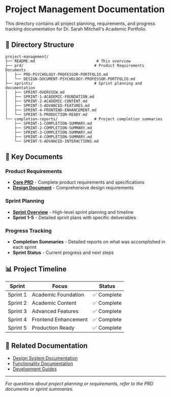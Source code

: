 # Project Management Documentation

This directory contains all project planning, requirements, and progress tracking documentation for Dr. Sarah Mitchell's Academic Portfolio.

## 📁 Directory Structure

```
project-management/
├── README.md                           # This overview
├── prd/                               # Product Requirements Documents
│   ├── PRD-PSYCHOLOGY-PROFESSOR-PORTFOLIO.md
│   └── DESIGN-DOCUMENT-PSYCHOLOGY-PROFESSOR-PORTFOLIO.md
├── sprints/                           # Sprint planning and documentation
│   ├── SPRINT-OVERVIEW.md
│   ├── SPRINT-1-ACADEMIC-FOUNDATION.md
│   ├── SPRINT-2-ACADEMIC-CONTENT.md
│   ├── SPRINT-3-ADVANCED-FEATURES.md
│   ├── SPRINT-4-FRONTEND-ENHANCEMENT.md
│   └── SPRINT-5-PRODUCTION-READY.md
└── completion-reports/                # Project completion summaries
    ├── SPRINT-1-COMPLETION-SUMMARY.md
    ├── SPRINT-2-COMPLETION-SUMMARY.md
    ├── SPRINT-3-COMPLETION-SUMMARY.md
    ├── SPRINT-4-COMPLETION-SUMMARY.md
    └── SPRINT-5-ADVANCED-INTERACTIONS.md
```

## 🎯 Key Documents

### Product Requirements
- **[Core PRD](./prd/PRD-PSYCHOLOGY-PROFESSOR-PORTFOLIO.md)** - Complete product requirements and specifications
- **[Design Document](./prd/DESIGN-DOCUMENT-PSYCHOLOGY-PROFESSOR-PORTFOLIO.md)** - Comprehensive design requirements

### Sprint Planning
- **[Sprint Overview](./sprints/SPRINT-OVERVIEW.md)** - High-level sprint planning and timeline
- **Sprint 1-5** - Detailed sprint plans with specific deliverables

### Progress Tracking
- **Completion Summaries** - Detailed reports on what was accomplished in each sprint
- **Sprint Status** - Current progress and next steps

## 📊 Project Timeline

| Sprint | Focus | Status |
|--------|-------|--------|
| Sprint 1 | Academic Foundation | ✅ Complete |
| Sprint 2 | Academic Content | ✅ Complete |
| Sprint 3 | Advanced Features | ✅ Complete |
| Sprint 4 | Frontend Enhancement | ✅ Complete |
| Sprint 5 | Production Ready | ✅ Complete |

## 🔗 Related Documentation

- [Design System Documentation](../design-system/README.md)
- [Functionality Documentation](../functionality/README.md)
- [Development Guides](../guides/README.md)

---

*For questions about project planning or requirements, refer to the PRD documents or sprint summaries.*


